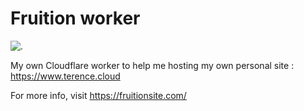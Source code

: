 # Fruition worker

![.](https://github.com/cterence/fruition-worker/actions/workflows/deploy.yaml/badge.svg)

My own Cloudflare worker to help me hosting my own personal site : https://www.terence.cloud

For more info, visit https://fruitionsite.com/
